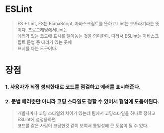 # ESLint
> ES + Lint, ES는 EcmaScript, 자바스크립트를 뜻하고 Lint는 보푸라기라는 뜻이다. 프로그래밍에서Lint는  
> 에러가 있는 코드에 표시를 달아놓는 것을 의미한다. 따라서 ESLint는 자바스크립트 문법 중 에러가 있는 곳에  
> 표시를 다는 도구이다.

# 장점
### 1. 사용자가 직접 정의한대로 코드를 점검하고 에러를 표시해준다.
### 2. 문법 에러뿐만 아니라 코딩 스타일도 정할 수 있어서 협업에 도움이된다.
> 개발자마다 코딩 스타일의 차이가 있는데 팀에서 코딩스타일을 하나로 정하고 ESLint에 설정을하면  
> 코드를 같은 사람이 코딩한것 같이 보여서 통일성에 큰 도움이 될 수 있다.
